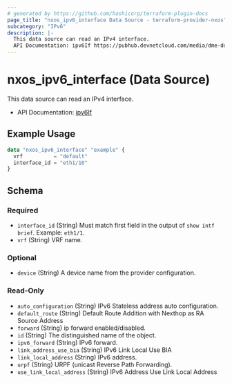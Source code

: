 ```yaml
---
# generated by https://github.com/hashicorp/terraform-plugin-docs
page_title: "nxos_ipv6_interface Data Source - terraform-provider-nxos"
subcategory: "IPv6"
description: |-
  This data source can read an IPv4 interface.
  API Documentation: ipv6If https://pubhub.devnetcloud.com/media/dme-docs-10-2-2/docs/Layer%203/ipv6:If/
---
```


# nxos_ipv6_interface (Data Source)

This data source can read an IPv4 interface.

- API Documentation: [ipv6If](https://pubhub.devnetcloud.com/media/dme-docs-10-2-2/docs/Layer%203/ipv6:If/)

## Example Usage

```terraform
data "nxos_ipv6_interface" "example" {
  vrf          = "default"
  interface_id = "eth1/10"
}
```

<!-- schema generated by tfplugindocs -->
## Schema

### Required

- `interface_id` (String) Must match first field in the output of `show intf brief`. Example: `eth1/1`.
- `vrf` (String) VRF name.

### Optional

- `device` (String) A device name from the provider configuration.

### Read-Only

- `auto_configuration` (String) IPv6 Stateless address auto configuration.
- `default_route` (String) Default Route Addition with Nexthop as RA Source Address
- `forward` (String) ip forward enabled/disabled.
- `id` (String) The distinguished name of the object.
- `ipv6_forward` (String) IPv6 forward.
- `link_address_use_bia` (String) IPv6 Link Local Use BIA
- `link_local_address` (String) IPv6 address.
- `urpf` (String) URPF (unicast Reverse Path Forwarding).
- `use_link_local_address` (String) IPv6 Address Use Link Local Address
